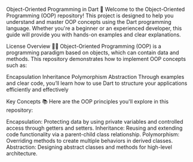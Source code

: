 Object-Oriented Programming in Dart 🎯
Welcome to the Object-Oriented Programming (OOP) repository! This project is designed to help you understand and master OOP concepts using the Dart programming language. Whether you're a beginner or an experienced developer, this guide will provide you with hands-on examples and clear explanations.

License
Overview 🧑‍💻
Object-Oriented Programming (OOP) is a programming paradigm based on objects, which can contain data and methods. This repository demonstrates how to implement OOP concepts such as:

Encapsulation
Inheritance
Polymorphism
Abstraction
Through examples and clear code, you’ll learn how to use Dart to structure your applications efficiently and effectively

Key Concepts 📚
Here are the OOP principles you'll explore in this repository:

Encapsulation: Protecting data by using private variables and controlled access through getters and setters.
Inheritance: Reusing and extending code functionality via a parent-child class relationship.
Polymorphism: Overriding methods to create multiple behaviors in derived classes.
Abstraction: Designing abstract classes and methods for high-level architecture.

